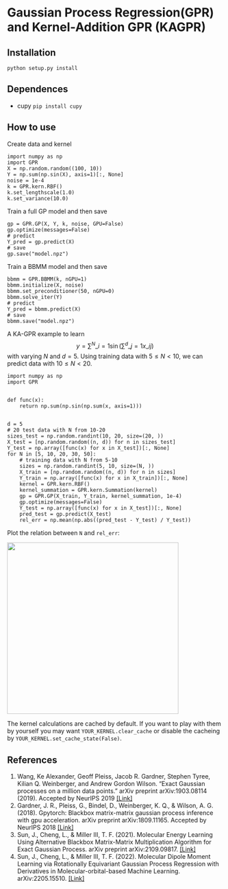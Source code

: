 # Gaussian Process Regression(GPR) and Kernel-Addition GPR (KAGPR)
## Installation ##
```python setup.py install```

## Dependences ##
* cupy ```pip install cupy ``` 

## How to use ##
Create data and kernel
```
import numpy as np
import GPR
X = np.random.random((100, 10))
Y = np.sum(np.sin(X), axis=1)[:, None]
noise = 1e-4
k = GPR.kern.RBF()
k.set_lengthscale(1.0)
k.set_variance(10.0)
```

Train a full GP model and then save
```
gp = GPR.GP(X, Y, k, noise, GPU=False)
gp.optimize(messages=False)
# predict
Y_pred = gp.predict(X)
# save
gp.save("model.npz")
```

Train a BBMM model and then save
```
bbmm = GPR.BBMM(k, nGPU=1)
bbmm.initialize(X, noise)
bbmm.set_preconditioner(50, nGPU=0)
bbmm.solve_iter(Y)
# predict
Y_pred = bbmm.predict(X)
# save
bbmm.save("model.npz")
```

A KA-GPR example to learn 
$$y = \sum^{N}\_{i=1} \sin (\sum^{d}\_{j=1} x\_{ij})$$
with varying $N$ and $d=5$.
Using training data with $5\leq N < 10$, we can predict data with $10\leq N < 20$.
```
import numpy as np
import GPR


def func(x):
    return np.sum(np.sin(np.sum(x, axis=1)))


d = 5
# 20 test data with N from 10-20
sizes_test = np.random.randint(10, 20, size=(20, ))
X_test = [np.random.random((n, d)) for n in sizes_test]
Y_test = np.array([func(x) for x in X_test])[:, None]
for N in [5, 10, 20, 30, 50]:
    # training data with N from 5-10
    sizes = np.random.randint(5, 10, size=(N, ))
    X_train = [np.random.random((n, d)) for n in sizes]
    Y_train = np.array([func(x) for x in X_train])[:, None]
    kernel = GPR.kern.RBF()
    kernel_summation = GPR.kern.Summation(kernel)
    gp = GPR.GP(X_train, Y_train, kernel_summation, 1e-4)
    gp.optimize(messages=False)
    Y_test = np.array([func(x) for x in X_test])[:, None]
    pred_test = gp.predict(X_test)
    rel_err = np.mean(np.abs((pred_test - Y_test) / Y_test))
```
Plot the relation between `N` and `rel_err`:

<img src="https://user-images.githubusercontent.com/30529122/177425182-e2d2bceb-aef8-493a-bc98-e10e95c89ff9.png" width="400">

The kernel calculations are cached by default. If you want to play with them by yourself you may want `YOUR_KERNEL.clear_cache` or disable the cacheing by `YOUR_KERNEL.set_cache_state(False)`.

## References ##
1. Wang, Ke Alexander, Geoff Pleiss, Jacob R. Gardner, Stephen Tyree, Kilian Q. Weinberger, and Andrew Gordon Wilson. “Exact Gaussian processes on a million data points.” arXiv preprint arXiv:1903.08114 (2019). Accepted by NeurIPS 2019 [[Link]](https://arxiv.org/abs/1903.08114)
2. Gardner, J. R., Pleiss, G., Bindel, D., Weinberger, K. Q., & Wilson, A. G. (2018). Gpytorch: Blackbox matrix-matrix gaussian process inference with gpu acceleration. arXiv preprint arXiv:1809.11165. Accepted by NeurIPS 2018 [[Link]](https://arxiv.org/abs/1809.11165)
3. Sun, J., Cheng, L., & Miller III, T. F. (2021). Molecular Energy Learning Using Alternative Blackbox Matrix-Matrix Multiplication Algorithm for Exact Gaussian Process. arXiv preprint arXiv:2109.09817. [[Link]](https://arxiv.org/abs/2109.09817)
4. Sun, J., Cheng, L., & Miller III, T. F. (2022). Molecular Dipole Moment Learning via Rotationally Equivariant Gaussian Process Regression with Derivatives in Molecular-orbital-based Machine Learning. arXiv:2205.15510. [[Link]](https://arxiv.org/pdf/2205.15510)
